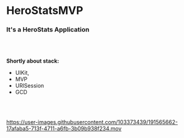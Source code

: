 # HeroStatsMVP

### It's a HeroStats Application

  
<br />
<br />

  
**Shortly about stack:**
- UIKit, 
- MVP
- URlSession
- GCD

<br />
<br />

https://user-images.githubusercontent.com/103373439/191565662-17afaba5-713f-4711-a6fb-3b09b938f234.mov
